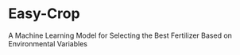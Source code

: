 # Easy-Crop
A Machine Learning Model for Selecting the Best Fertilizer Based on Environmental Variables
